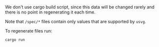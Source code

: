 We don't use cargo build script, since this data will be changed rarely and
there is no point in regenerating it each time.

Note that `/spec/*` files contain only values that are supported by `usvg`.

To regenerate files run:

```
cargo run
```
